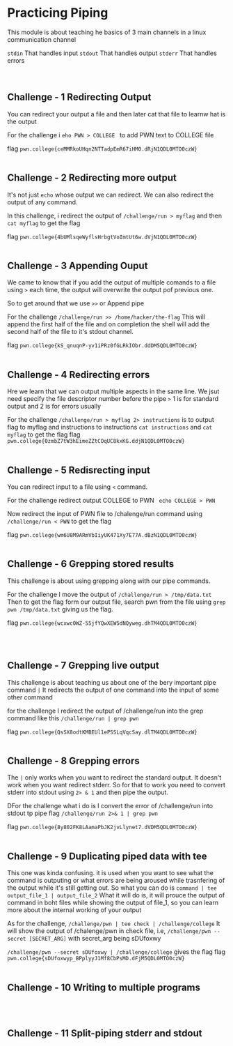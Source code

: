 # Practicing Piping
This module is about teaching he basics of 3 main channels in a linux communication channel

`stdin` That handles input
`stdout` That handles output
`stderr` That handles errors
<br><br><br>

## Challenge - 1 Redirecting Output
You can redirect your output a file and then later cat that file to learnw hat is the output

For the challenge i `eho PWN > COLLEGE ` to add PWN text to COLLEGE file

flag `pwn.college{ceMMRkoUHqn2NTTadpEmR67iHM0.dRjN1QDL0MTO0czW}`
<br><br>

## Challenge - 2 Redirecting more output
It's not just `echo` whose output we can redirect. We can also redirect the output of any command.

In this challenge, i redirect the output of `/challenge/run > myflag` and then `cat myflag` to get the flag

flag `pwn.college{4bUMlsqeWyflsHrbgtVoImtUt6w.dVjN1QDL0MTO0czW}`
<br><br>

## Challenge - 3 Appending Ouput 
We came to know that if you add the output of multiple comands to a file using `>` each time, the output will overwrite the output pof previous one.

So to get around that we use `>>` or Append pipe

For the challenge `/challenge/run >> /home/hacker/the-flag`
This will append the first half of the file and on completion the shell will add the second half of the file to it's stdout channel.

flag `pwn.college{kS_qnuqnP-yv1iPRz0fGLRkIObr.ddDM5QDL0MTO0czW}`
<br><br>

## Challenge - 4 Redirecting errors
Hre we learn that we can output multiple aspects in the same line. We jsut need specify the file descriptor number before the pipe `>`
1 is for standard output and 2 is for errors usually 

For the challenge `/challenge/run > myflag 2> instructions` is to output flag to myflag and instructions to instructions 
`cat instructions`
and `cat myflag` to get the flag
flag `pwn.college{0zmbZ7tW3hEimeZZtCOqUC8kxKG.ddjN1QDL0MTO0czW}`
<br><br>

## Challenge - 5 Redisrecting input
You can redirect input to a file using `<` command.

For the challenge redirect output COLLEGE to PWN
` echo COLLEGE > PWN`

Now redirect the input of PWN  file to /chalenge/run command using
`/challenge/run < PWN` to get the flag

flag `pwn.college{wm6U8M9ARmVbIiyUK471Xy7E77A.dBzN1QDL0MTO0czW}`
<br><br>

## Challenge - 6 Grepping stored results
This challenge is about using grepping along with our pipe commands.

For the challenge I move the output of `/challenge/run > /tmp/data.txt`
Then to get the flag form our output file,
search pwn from the file using `grep pwn /tmp/data.txt` giving us the flag.

flag `pwn.college{wcxwc0WZ-55jfYQwXEW5dNQyweg.dhTM4QDL0MTO0czW}`

<br><br>

## Challenge - 7 Grepping live output
This challenge is about teaching us about one of the bery important pipe command `|`
It redirects the output of one command into the input of some other command

for the challenge I redirect the output of /challenge/run into the grep command like this
`/challenge/run | grep pwn`

flag `pwn.college{QsSX8odtKMBEUl1ePSSLqVqcSay.dlTM4QDL0MTO0czW}`
<br><br>

## Challenge - 8 Grepping errors
The `|` only works when you want to redirect the standard output. It doesn't work when you want redirect stderr.
So for that to work you need to convert stderr into stdout using `2> & 1` and then pipe the output.

DFor the challenge what i do is I convert the error of /challenge/run into stdout tp pipe flag
`/challenge/run 2>& 1 | grep pwn`

flag `pwn.college{8y802FK8LAamaPbJK2jvLlynet7.dVDM5QDL0MTO0czW}`
<br><br>

## Challenge - 9 Duplicating piped data with tee
This one was kinda confusing.
it is used when you want to see what the command is outputing or what errors are being aroused while trasnfering of the output while it's still getting out.
So what you can do is `command | tee output_file_1 | output_file_2`
What it will do is, it will prouce the output of command in boht files while showing the output of file_1, so you can learn more about the internal working of your output

As for the challenge, `/challenge/pwn | tee check | /challenge/college`
It will show the output of /chalenge/pwn in check file, i.e, `/challenge/pwn --secret [SECRET_ARG]` with secret_arg being sDUfoxwy

`/challenge/pwn --secret sDUfoxwy | /challenge/college` gives the flag
flag `pwn.college{sDUfoxwyp_BPplyyJ1Mf8CbPsMD.dFjM5QDL0MTO0czW}`
<br><br>

## Challenge - 10 Writing to multiple programs 

<br><br>

## Challenge - 11 Split-piping stderr and stdout
<br><br>